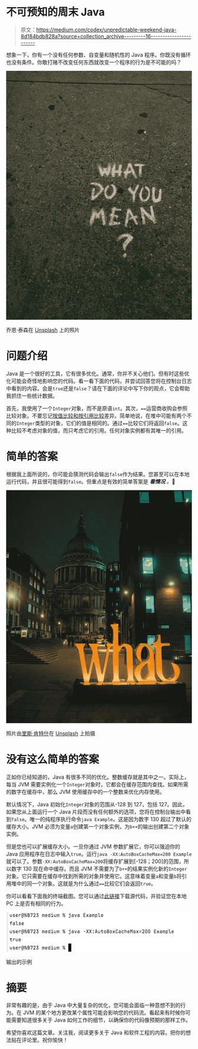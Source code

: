 # 不可预知的周末 Java

> 原文：<https://medium.com/codex/unpredictable-weekend-java-8d184bdb828a?source=collection_archive---------16----------------------->

想象一下，你有一个没有任何参数、自变量和随机性的 Java 程序。你既没有循环也没有条件。你敢打赌不改变任何东西就改变一个程序的行为是不可能的吗？

![](img/72197084d7efb7d8e6a2d3f97099a361.png)

乔恩·泰森在 [Unsplash](https://unsplash.com?utm_source=medium&utm_medium=referral) 上的照片

# 问题介绍

Java 是一个很好的工具，它有很多优化。通常，你并不关心他们。但有时这些优化可能会奇怪地影响您的代码。看一看下面的代码，并尝试回答您将在控制台日志中看到的内容。会是`true`还是`false`？请在下面的评论中写下你的观点，它会帮助我抓住一些统计数据。

首先，我使用了一个`Integer`对象，而不是原语`int`。其次，`==`运营商收购会参照比较对象。不要忘记[按值比较和按引用比较](https://www.javatpoint.com/how-to-compare-two-objects-in-java)差异。简单地说，在堆中可能有两个不同的`Integer`类型的对象，它们的值是相同的。通过`==`比较它们将返回`false`。这种比较不考虑对象的值，而只考虑它的引用。任何对象实例都有其唯一的引用。

# 简单的答案

根据我上面所说的，你可能会猜测代码会输出`false`作为结果。您甚至可以在本地运行代码，并且很可能得到`false`。但重点是有效的简单答案是 ***看情况*** *。*🙂

![](img/2b165490d79cb6788b6bc0ee85b67caa.png)

照片由[里斯·肯特什](https://unsplash.com/@rhyskentish?utm_source=medium&utm_medium=referral)在 [Unsplash](https://unsplash.com?utm_source=medium&utm_medium=referral) 上拍摄

# 没有这么简单的答案

正如你已经知道的，Java 有很多不同的优化。整数缓存就是其中之一。实际上，每当 JVM 需要实例化一个`Integer`对象时，它都会在缓存范围内查找。如果所需的数字在缓存中，那么 JVM 使用缓存中的一个整数来优化内存使用。

默认情况下，Java 初始化`Integer`对象的范围从-128 到 127，包括 127。因此，如果您从上面运行一个 Java 片段而没有任何额外的选项，您将在控制台输出中看到`false`。唯一的纯程序执行命令`java Example`。这是因为数字 130 超过了默认的缓存大小。JVM 必须为变量`a`创建第一个对象实例，为`b++`的输出创建第二个对象实例。

但是您也可以扩展缓存大小。一旦你通过 JVM 参数扩展它，你可以强迫你的 Java 应用程序在日志中输入`true`。运行`java -XX:AutoBoxCacheMax=200 Example`就可以了。参数`-XX:AutoBoxCacheMax=200`将缓存扩展到[-128；200]的范围，所以数字 130 现在命中缓存。而且 JVM 不需要为了`b++`的结果实例化新的`Integer`对象。它只需要在缓存中找到所需的对象并使用它。这意味着变量`a`和变量`b`将引用堆中的同一个对象。这就是为什么通过`==`比较它们会返回`true`。

你可以看看下面我的终端截图。您可以通过[此链接](https://gist.github.com/DzianisH/04fc641f5c3193486bd95bf29cee0647#file-example-java)下载源代码，并验证您在本地 PC 上是否有相同的行为。

![](img/4180545fa2b2b0865d28576e0fd09d72.png)

输出的示例

# 摘要

非常有趣的是，由于 Java 中大量复杂的优化，您可能会面临一种意想不到的行为。在 JVM 的某个地方更改某个属性可能会影响您的代码流。看起来有时候你可能需要知道很多关于 Java 如何工作的细节，以确保你的代码像预期的那样工作。

希望你喜欢这篇文章。关注我，阅读更多关于 Java 和软件工程的内容。把你的想法贴在评论里。祝你愉快！